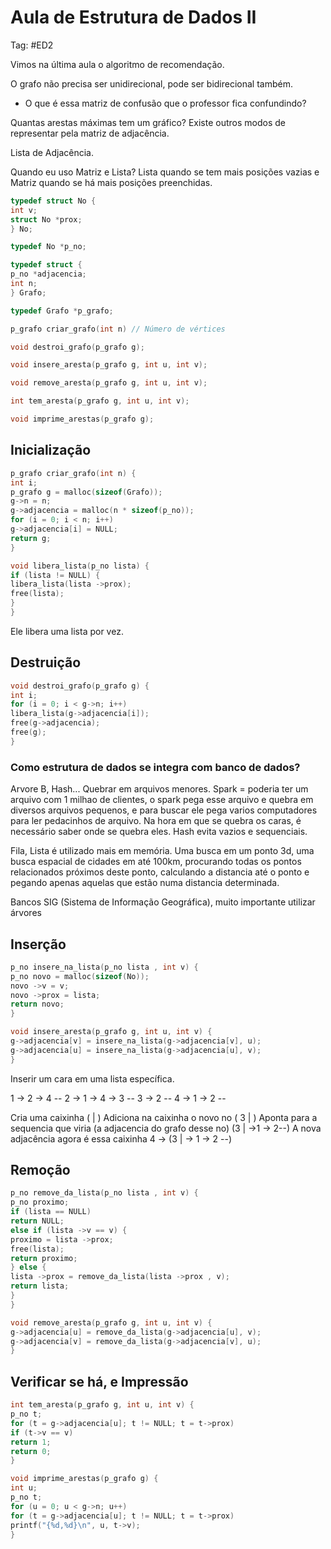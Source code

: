# Aula de Estrutura de Dados II

Tag: #ED2

Vimos na última aula o algoritmo de recomendação.

O grafo não precisa ser unidirecional, pode ser bidirecional também.

* O que é essa matriz de confusão que o professor fica confundindo?

Quantas arestas máximas tem um gráfico?
Existe outros modos de representar pela matriz de adjacência.

Lista de Adjacência.

Quando eu uso Matriz e Lista? Lista quando se tem mais posições vazias e Matriz quando se há mais posições preenchidas.

```c
typedef struct No {
int v;
struct No *prox;
} No;

typedef No *p_no;

typedef struct {
p_no *adjacencia;
int n;
} Grafo;

typedef Grafo *p_grafo;

p_grafo criar_grafo(int n) // Número de vértices

void destroi_grafo(p_grafo g);

void insere_aresta(p_grafo g, int u, int v);

void remove_aresta(p_grafo g, int u, int v);

int tem_aresta(p_grafo g, int u, int v);

void imprime_arestas(p_grafo g);
```

## Inicialização

```c
p_grafo criar_grafo(int n) {
int i;
p_grafo g = malloc(sizeof(Grafo));
g->n = n;
g->adjacencia = malloc(n * sizeof(p_no));
for (i = 0; i < n; i++)
g->adjacencia[i] = NULL;
return g;
}
```

```c
void libera_lista(p_no lista) {
if (lista != NULL) {
libera_lista(lista ->prox);
free(lista);
}
}
```

Ele libera uma lista por vez.

## Destruição

```c
void destroi_grafo(p_grafo g) {
int i;
for (i = 0; i < g->n; i++)
libera_lista(g->adjacencia[i]);
free(g->adjacencia);
free(g);
} 
```

### Como estrutura de dados se integra com banco de dados?

Arvore B, Hash... Quebrar em arquivos menores. Spark = poderia ter um arquivo com 1 milhao de clientes, o spark pega esse arquivo e quebra em diversos arquivos pequenos, e para buscar ele pega varios computadores para ler pedacinhos de arquivo. Na hora em que se quebra os caras, é necessário saber onde se quebra eles. Hash evita vazios e sequenciais.

Fila, Lista é utilizado mais em memória. Uma busca em um ponto 3d, uma busca espacial de cidades em até 100km, procurando todas os pontos relacionados próximos deste ponto, calculando a distancia até o ponto e pegando apenas aquelas que estão numa distancia determinada.

Bancos SIG (Sistema de Informação Geográfica), muito importante utilizar árvores

## Inserção

```c
p_no insere_na_lista(p_no lista , int v) {
p_no novo = malloc(sizeof(No));
novo ->v = v;
novo ->prox = lista;
return novo;
}
```

```c
void insere_aresta(p_grafo g, int u, int v) {
g->adjacencia[v] = insere_na_lista(g->adjacencia[v], u);
g->adjacencia[u] = insere_na_lista(g->adjacencia[u], v);
}
```

Inserir um cara em uma lista específica.

1 -> 2 -> 4 --
2 -> 1 -> 4 -> 3 --
3 -> 2 --
4 -> 1 -> 2 --

Cria uma caixinha
( | )
Adiciona na caixinha o novo no
( 3 | )
Aponta para a sequencia que viria (a adjacencia do grafo desse no)
(3 | ->1 -> 2--)
A nova adjacência agora é essa caixinha
4 -> (3 | -> 1 -> 2 --)

## Remoção

```c
p_no remove_da_lista(p_no lista , int v) {
p_no proximo;
if (lista == NULL)
return NULL;
else if (lista ->v == v) {
proximo = lista ->prox;
free(lista);
return proximo;
} else {
lista ->prox = remove_da_lista(lista ->prox , v);
return lista;
}
}
```

```c
void remove_aresta(p_grafo g, int u, int v) {
g->adjacencia[u] = remove_da_lista(g->adjacencia[u], v);
g->adjacencia[v] = remove_da_lista(g->adjacencia[v], u);
}
```

## Verificar se há, e Impressão

```c
int tem_aresta(p_grafo g, int u, int v) {
p_no t;
for (t = g->adjacencia[u]; t != NULL; t = t->prox)
if (t->v == v)
return 1;
return 0;
}

void imprime_arestas(p_grafo g) {
int u;
p_no t;
for (u = 0; u < g->n; u++)
for (t = g->adjacencia[u]; t != NULL; t = t->prox)
printf("{%d,%d}\n", u, t->v);
}
```

